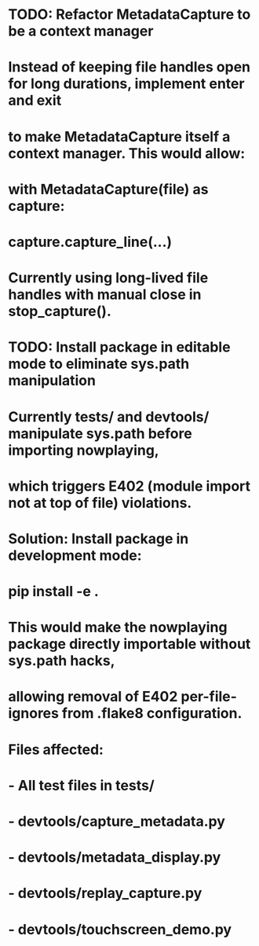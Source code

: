 # TODO: Refactor MetadataCapture to be a context manager
# Instead of keeping file handles open for long durations, implement __enter__ and __exit__
# to make MetadataCapture itself a context manager. This would allow:
#   with MetadataCapture(file) as capture:
#       capture.capture_line(...)
# Currently using long-lived file handles with manual close in stop_capture().

# TODO: Install package in editable mode to eliminate sys.path manipulation
# Currently tests/ and devtools/ manipulate sys.path before importing nowplaying,
# which triggers E402 (module import not at top of file) violations.
#
# Solution: Install package in development mode:
#   pip install -e .
#
# This would make the nowplaying package directly importable without sys.path hacks,
# allowing removal of E402 per-file-ignores from .flake8 configuration.
#
# Files affected:
#   - All test files in tests/
#   - devtools/capture_metadata.py
#   - devtools/metadata_display.py
#   - devtools/replay_capture.py
#   - devtools/touchscreen_demo.py
